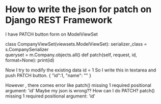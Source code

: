 
# How to write the json for patch on Django REST Framework

I have PATCH button form on ModelViewSet

class CompanyViewSet(viewsets.ModelViewSet):
    serializer_class = s.CompanySerializer   
    queryset = m.Company.objects.all()
    def patch(self, request, id, format=None):
        print(id)

Now I try to modify the existing data id = 1
So I write this in textarea and push PATCH button.
{
    "id":1,
    "name": ""
}

However , there comes error like
patch() missing 1 required positional argument: 'id'
Maybe my json is wrong?? How can I do PATCH?
patch() missing 1 required positional argument: 'id'

        